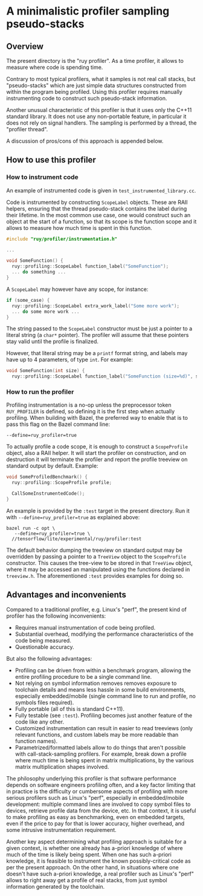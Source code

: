 # A minimalistic profiler sampling pseudo-stacks

## Overview

The present directory is the "ruy profiler". As a time profiler, it allows to
measure where code is spending time.

Contrary to most typical profilers, what it samples is not real call stacks, but
"pseudo-stacks" which are just simple data structures constructed from within
the program being profiled. Using this profiler requires manually instrumenting
code to construct such pseudo-stack information.

Another unusual characteristic of this profiler is that it uses only the C++11
standard library. It does not use any non-portable feature, in particular it
does not rely on signal handlers. The sampling is performed by a thread, the
"profiler thread".

A discussion of pros/cons of this approach is appended below.

## How to use this profiler

### How to instrument code

An example of instrumented code is given in `test_instrumented_library.cc`.

Code is instrumented by constructing `ScopeLabel` objects. These are RAII
helpers, ensuring that the thread pseudo-stack contains the label during their
lifetime. In the most common use case, one would construct such an object at the
start of a function, so that its scope is the function scope and it allows to
measure how much time is spent in this function.

```c++
#include "ruy/profiler/instrumentation.h"

...

void SomeFunction() {
  ruy::profiling::ScopeLabel function_label("SomeFunction");
  ... do something ...
}
```

A `ScopeLabel` may however have any scope, for instance:

```c++
if (some_case) {
  ruy::profiling::ScopeLabel extra_work_label("Some more work");
  ... do some more work ...
}
```

The string passed to the `ScopeLabel` constructor must be just a pointer to a
literal string (a `char*` pointer). The profiler will assume that these pointers
stay valid until the profile is finalized.

However, that literal string may be a `printf` format string, and labels may
have up to 4 parameters, of type `int`. For example:

```c++
void SomeFunction(int size) {
  ruy::profiling::ScopeLabel function_label("SomeFunction (size=%d)", size);

```

### How to run the profiler

Profiling instrumentation is a no-op unless the preprocessor token
`RUY_PROFILER` is defined, so defining it is the first step when actually
profiling. When building with Bazel, the preferred way to enable that is to pass
this flag on the Bazel command line:

```
--define=ruy_profiler=true
```

To actually profile a code scope, it is enough to construct a `ScopeProfile`
object, also a RAII helper. It will start the profiler on construction, and on
destruction it will terminate the profiler and report the profile treeview on
standard output by default. Example:

```c++
void SomeProfiledBenchmark() {
  ruy::profiling::ScopeProfile profile;

  CallSomeInstrumentedCode();
}
```

An example is provided by the `:test` target in the present directory. Run it
with `--define=ruy_profiler=true` as explained above:

```
bazel run -c opt \
   --define=ruy_profiler=true \
  //tensorflow/lite/experimental/ruy/profiler:test
```

The default behavior dumping the treeview on standard output may be overridden
by passing a pointer to a `TreeView` object to the `ScopeProfile` constructor.
This causes the tree-view to be stored in that `TreeView` object, where it may
be accessed an manipulated using the functions declared in `treeview.h`. The
aforementioned `:test` provides examples for doing so.

## Advantages and inconvenients

Compared to a traditional profiler, e.g. Linux's "perf", the present kind of
profiler has the following inconvenients:

- Requires manual instrumentation of code being profiled.
- Substantial overhead, modifying the performance characteristics of the code
  being measured.
- Questionable accuracy.

But also the following advantages:

- Profiling can be driven from within a benchmark program, allowing the entire
  profiling procedure to be a single command line.
- Not relying on symbol information removes removes exposure to toolchain
  details and means less hassle in some build environments, especially
  embedded/mobile (single command line to run and profile, no symbols files
  required).
- Fully portable (all of this is standard C++11).
- Fully testable (see `:test`). Profiling becomes just another feature of the
  code like any other.
- Customized instrumentation can result in easier to read treeviews (only
  relevant functions, and custom labels may be more readable than function
  names).
- Parametrized/formatted labels allow to do things that aren't possible with
  call-stack-sampling profilers. For example, break down a profile where much
  time is being spent in matrix multiplications, by the various matrix
  multiplication shapes involved.

The philosophy underlying this profiler is that software performance depends on
software engineers profiling often, and a key factor limiting that in practice
is the difficulty or cumbersome aspects of profiling with more serious profilers
such as Linux's "perf", especially in embedded/mobile development: multiple
command lines are involved to copy symbol files to devices, retrieve profile
data from the device, etc. In that context, it is useful to make profiling as
easy as benchmarking, even on embedded targets, even if the price to pay for
that is lower accuracy, higher overhead, and some intrusive instrumentation
requirement.

Another key aspect determining what profiling approach is suitable for a given
context, is whether one already has a-priori knowledge of where much of the time
is likely being spent. When one has such a-priori knowledge, it is feasible to
instrument the known possibly-critical code as per the present approach. On the
other hand, in situations where one doesn't have such a-priori knowledge, a real
profiler such as Linux's "perf" allows to right away get a profile of real
stacks, from just symbol information generated by the toolchain.
